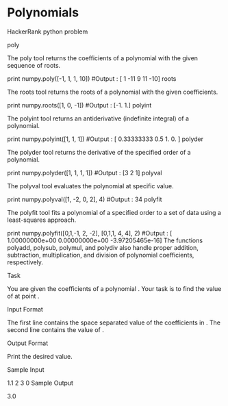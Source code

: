 # Polynomials
HackerRank python problem

poly

The poly tool returns the coefficients of a polynomial with the given sequence of roots.

print numpy.poly([-1, 1, 1, 10])        #Output : [  1 -11   9  11 -10]
roots

The roots tool returns the roots of a polynomial with the given coefficients.

print numpy.roots([1, 0, -1])           #Output : [-1.  1.]
polyint

The polyint tool returns an antiderivative (indefinite integral) of a polynomial.

print numpy.polyint([1, 1, 1])          #Output : [ 0.33333333  0.5         1.          0.        ]
polyder

The polyder tool returns the derivative of the specified order of a polynomial.

print numpy.polyder([1, 1, 1, 1])       #Output : [3 2 1]
polyval

The polyval tool evaluates the polynomial at specific value.

print numpy.polyval([1, -2, 0, 2], 4)   #Output : 34
polyfit

The polyfit tool fits a polynomial of a specified order to a set of data using a least-squares approach.

print numpy.polyfit([0,1,-1, 2, -2], [0,1,1, 4, 4], 2)
#Output : [  1.00000000e+00   0.00000000e+00  -3.97205465e-16]
The functions polyadd, polysub, polymul, and polydiv also handle proper addition, subtraction, multiplication, and division of polynomial coefficients, respectively.

Task

You are given the coefficients of a polynomial .
Your task is to find the value of  at point .

Input Format

The first line contains the space separated value of the coefficients in .
The second line contains the value of .

Output Format

Print the desired value.

Sample Input

1.1 2 3
0
Sample Output

3.0
